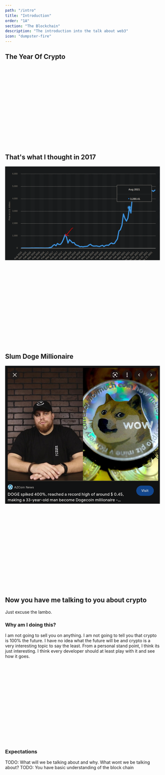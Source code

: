 ```yaml
---
path: "/intro"
title: "Introduction"
order: "1A"
section: "The Blockchain"
description: "The introduction into the talk about web3"
icon: "dumpster-fire"
---
```


## The Year Of Crypto

<br />
<br />
<br />
<br />
<br />
<br />
<br />
<br />
<br />
<br />
<br />
<br />
<br />
<br />
<br />

## That's what I thought in 2017
![2017 best year](./images/2017.png)

<br />
<br />
<br />
<br />
<br />
<br />
<br />
<br />
<br />
<br />
<br />
<br />
<br />
<br />
<br />

## Slum Doge Millionaire
![Slumdoge Millionaire](./images/slum-doge.png)

<br />
<br />
<br />
<br />
<br />
<br />
<br />
<br />
<br />
<br />
<br />
<br />
<br />
<br />
<br />

## Now you have me talking to you about crypto
Just excuse the lambo.

### Why am I doing this?
I am not going to sell you on anything.  I am not going to tell you that crypto
is 100% the future.  I have no idea what the future will be and crypto is a
very interesting topic to say the least.  From a personal stand point, I think
its just interesting.  I think every developer should at least play with it and
see how it goes.

<br />
<br />
<br />
<br />
<br />
<br />
<br />
<br />
<br />
<br />
<br />
<br />
<br />
<br />
<br />

### Expectations
TODO:  What will we be talking about and why.  What wont we be talking about?
TODO: You have basic understanding of the block chain

